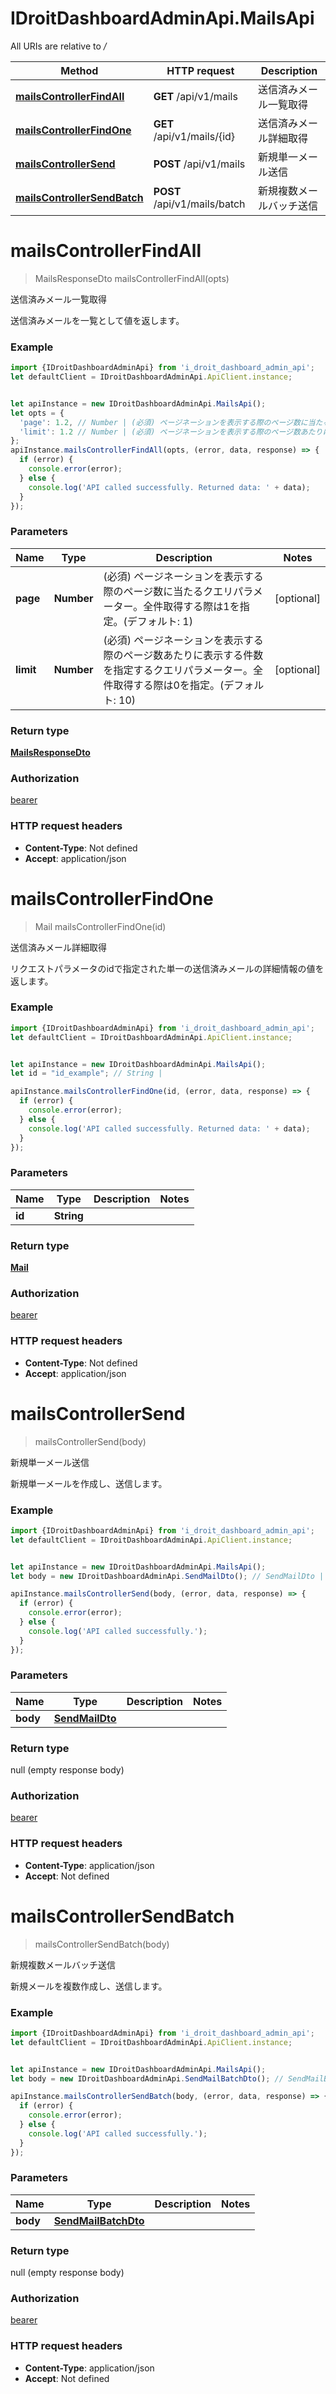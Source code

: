 # IDroitDashboardAdminApi.MailsApi

All URIs are relative to */*

Method | HTTP request | Description
------------- | ------------- | -------------
[**mailsControllerFindAll**](MailsApi.md#mailsControllerFindAll) | **GET** /api/v1/mails | 送信済みメール一覧取得
[**mailsControllerFindOne**](MailsApi.md#mailsControllerFindOne) | **GET** /api/v1/mails/{id} | 送信済みメール詳細取得
[**mailsControllerSend**](MailsApi.md#mailsControllerSend) | **POST** /api/v1/mails | 新規単一メール送信
[**mailsControllerSendBatch**](MailsApi.md#mailsControllerSendBatch) | **POST** /api/v1/mails/batch | 新規複数メールバッチ送信

<a name="mailsControllerFindAll"></a>
# **mailsControllerFindAll**
> MailsResponseDto mailsControllerFindAll(opts)

送信済みメール一覧取得

送信済みメールを一覧として値を返します。

### Example
```javascript
import {IDroitDashboardAdminApi} from 'i_droit_dashboard_admin_api';
let defaultClient = IDroitDashboardAdminApi.ApiClient.instance;


let apiInstance = new IDroitDashboardAdminApi.MailsApi();
let opts = { 
  'page': 1.2, // Number | (必須) ページネーションを表示する際のページ数に当たるクエリパラメーター。全件取得する際は1を指定。(デフォルト: 1)
  'limit': 1.2 // Number | (必須) ページネーションを表示する際のページ数あたりに表示する件数を指定するクエリパラメーター。全件取得する際は0を指定。(デフォルト: 10)
};
apiInstance.mailsControllerFindAll(opts, (error, data, response) => {
  if (error) {
    console.error(error);
  } else {
    console.log('API called successfully. Returned data: ' + data);
  }
});
```

### Parameters

Name | Type | Description  | Notes
------------- | ------------- | ------------- | -------------
 **page** | **Number**| (必須) ページネーションを表示する際のページ数に当たるクエリパラメーター。全件取得する際は1を指定。(デフォルト: 1) | [optional] 
 **limit** | **Number**| (必須) ページネーションを表示する際のページ数あたりに表示する件数を指定するクエリパラメーター。全件取得する際は0を指定。(デフォルト: 10) | [optional] 

### Return type

[**MailsResponseDto**](MailsResponseDto.md)

### Authorization

[bearer](../README.md#bearer)

### HTTP request headers

 - **Content-Type**: Not defined
 - **Accept**: application/json

<a name="mailsControllerFindOne"></a>
# **mailsControllerFindOne**
> Mail mailsControllerFindOne(id)

送信済みメール詳細取得

リクエストパラメータのidで指定された単一の送信済みメールの詳細情報の値を返します。

### Example
```javascript
import {IDroitDashboardAdminApi} from 'i_droit_dashboard_admin_api';
let defaultClient = IDroitDashboardAdminApi.ApiClient.instance;


let apiInstance = new IDroitDashboardAdminApi.MailsApi();
let id = "id_example"; // String | 

apiInstance.mailsControllerFindOne(id, (error, data, response) => {
  if (error) {
    console.error(error);
  } else {
    console.log('API called successfully. Returned data: ' + data);
  }
});
```

### Parameters

Name | Type | Description  | Notes
------------- | ------------- | ------------- | -------------
 **id** | **String**|  | 

### Return type

[**Mail**](Mail.md)

### Authorization

[bearer](../README.md#bearer)

### HTTP request headers

 - **Content-Type**: Not defined
 - **Accept**: application/json

<a name="mailsControllerSend"></a>
# **mailsControllerSend**
> mailsControllerSend(body)

新規単一メール送信

新規単一メールを作成し、送信します。

### Example
```javascript
import {IDroitDashboardAdminApi} from 'i_droit_dashboard_admin_api';
let defaultClient = IDroitDashboardAdminApi.ApiClient.instance;


let apiInstance = new IDroitDashboardAdminApi.MailsApi();
let body = new IDroitDashboardAdminApi.SendMailDto(); // SendMailDto | 

apiInstance.mailsControllerSend(body, (error, data, response) => {
  if (error) {
    console.error(error);
  } else {
    console.log('API called successfully.');
  }
});
```

### Parameters

Name | Type | Description  | Notes
------------- | ------------- | ------------- | -------------
 **body** | [**SendMailDto**](SendMailDto.md)|  | 

### Return type

null (empty response body)

### Authorization

[bearer](../README.md#bearer)

### HTTP request headers

 - **Content-Type**: application/json
 - **Accept**: Not defined

<a name="mailsControllerSendBatch"></a>
# **mailsControllerSendBatch**
> mailsControllerSendBatch(body)

新規複数メールバッチ送信

新規メールを複数作成し、送信します。

### Example
```javascript
import {IDroitDashboardAdminApi} from 'i_droit_dashboard_admin_api';
let defaultClient = IDroitDashboardAdminApi.ApiClient.instance;


let apiInstance = new IDroitDashboardAdminApi.MailsApi();
let body = new IDroitDashboardAdminApi.SendMailBatchDto(); // SendMailBatchDto | 

apiInstance.mailsControllerSendBatch(body, (error, data, response) => {
  if (error) {
    console.error(error);
  } else {
    console.log('API called successfully.');
  }
});
```

### Parameters

Name | Type | Description  | Notes
------------- | ------------- | ------------- | -------------
 **body** | [**SendMailBatchDto**](SendMailBatchDto.md)|  | 

### Return type

null (empty response body)

### Authorization

[bearer](../README.md#bearer)

### HTTP request headers

 - **Content-Type**: application/json
 - **Accept**: Not defined


